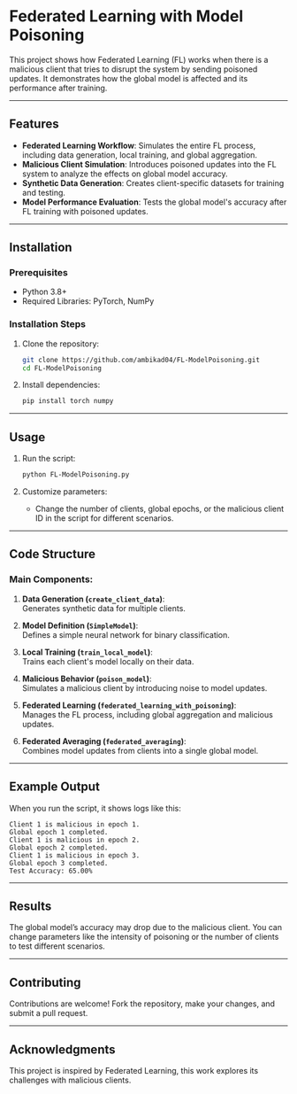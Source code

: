 # Federated Learning with Model Poisoning

This project shows how Federated Learning (FL) works when there is a malicious client that tries to disrupt the system by sending poisoned updates. It demonstrates how the global model is affected and its performance after training.

---

## Features

- **Federated Learning Workflow**: Simulates the entire FL process, including data generation, local training, and global aggregation.
- **Malicious Client Simulation**: Introduces poisoned updates into the FL system to analyze the effects on global model accuracy.
- **Synthetic Data Generation**: Creates client-specific datasets for training and testing.
- **Model Performance Evaluation**: Tests the global model's accuracy after FL training with poisoned updates.

---

## Installation

### Prerequisites
- Python 3.8+
- Required Libraries: PyTorch, NumPy

### Installation Steps
1. Clone the repository:
   ```bash
   git clone https://github.com/ambikad04/FL-ModelPoisoning.git 
   cd FL-ModelPoisoning
   ```

2. Install dependencies:
   ```bash
   pip install torch numpy
   ```

---

## Usage

1. Run the script:
   ```bash
   python FL-ModelPoisoning.py
   ```

2. Customize parameters:
   - Change the number of clients, global epochs, or the malicious client ID in the script for different scenarios.

---

## Code Structure

### Main Components:
1. **Data Generation (`create_client_data`)**:  
   Generates synthetic data for multiple clients.

2. **Model Definition (`SimpleModel`)**:  
   Defines a simple neural network for binary classification.

3. **Local Training (`train_local_model`)**:  
   Trains each client's model locally on their data.

4. **Malicious Behavior (`poison_model`)**:  
   Simulates a malicious client by introducing noise to model updates.

5. **Federated Learning (`federated_learning_with_poisoning`)**:  
   Manages the FL process, including global aggregation and malicious updates.

6. **Federated Averaging (`federated_averaging`)**:  
   Combines model updates from clients into a single global model.

---

## Example Output

When you run the script, it shows logs like this:

```
Client 1 is malicious in epoch 1.
Global epoch 1 completed.
Client 1 is malicious in epoch 2.
Global epoch 2 completed.
Client 1 is malicious in epoch 3.
Global epoch 3 completed.
Test Accuracy: 65.00%
```

---

## Results

The global model’s accuracy may drop due to the malicious client. You can change parameters like the intensity of poisoning or the number of clients to test different scenarios.

---


## Contributing

Contributions are welcome! Fork the repository, make your changes, and submit a pull request.

---

## Acknowledgments
This project is inspired by Federated Learning, this work explores its challenges with malicious clients.

